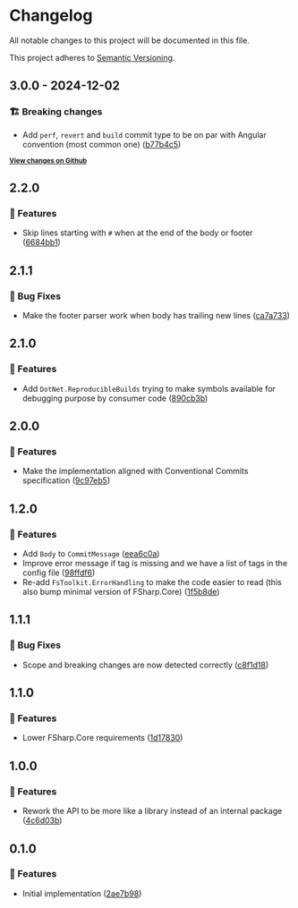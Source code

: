 # Changelog

All notable changes to this project will be documented in this file.

This project adheres to [Semantic Versioning](https://semver.org/spec/v2.0.0.html).

<!-- EasyBuild: START -->
<!-- last_commit_released: 58be601e5c49d31bace4ff8626d001f5d214619b -->
<!-- EasyBuild: END -->

## 3.0.0 - 2024-12-02

### 🏗️ Breaking changes

* Add `perf`, `revert` and `build` commit type to be on par with Angular convention (most common one) ([b77b4c5](https://github.com/easybuild-org/EasyBuild.CommitParser/commit/b77b4c54584108ec5d0dd9f77bfe5767dce203c8))

<strong><small>[View changes on Github](https://github.com/easybuild-org/EasyBuild.CommitParser/compare/6684bb1ef7f86e30dfb1e73adf1416791feb955d..58be601e5c49d31bace4ff8626d001f5d214619b)</small></strong>

## 2.2.0

### 🚀 Features

- Skip lines starting with `#` when at the end of the body or footer ([6684bb1](https://github.com/easybuild-org/EasyBuild.CommitParser/commit/6684bb1ef7f86e30dfb1e73adf1416791feb955d))

## 2.1.1

### 🐞 Bug Fixes

- Make the footer parser work when body has trailing new lines ([ca7a733](https://github.com/easybuild-org/EasyBuild.CommitParser/commit/ca7a733951f6c728beb7d177637f187f843d57a5))

## 2.1.0

### 🚀 Features

- Add `DotNet.ReproducibleBuilds` trying to make symbols available for debugging purpose by consumer code ([890cb3b](https://github.com/easybuild-org/EasyBuild.CommitParser/commit/890cb3b73046e4ff38101b05e04d2647a0ee9908))

## 2.0.0

### 🚀 Features

- Make the implementation aligned with Conventional Commits specification ([9c97eb5](https://github.com/easybuild-org/EasyBuild.CommitParser/commit/9c97eb5912fced651f37a1c45bda488e48b047fd))

## 1.2.0

### 🚀 Features

- Add `Body` to `CommitMessage` ([eea6c0a](https://github.com/easybuild-org/EasyBuild.CommitParser/commit/eea6c0a2f69fe8655b6afc26810e86eeff12f49d))
- Improve error message if tag is missing and we have a list of tags in the config file ([98ffdf6](https://github.com/easybuild-org/EasyBuild.CommitParser/commit/98ffdf66afa113be7a7396d1f770061be74de63c))
- Re-add `FsToolkit.ErrorHandling` to make the code easier to read (this also bump minimal version of FSharp.Core) ([1f5b8de](https://github.com/easybuild-org/EasyBuild.CommitParser/commit/1f5b8deb7d10dcab100162c8719b39ce7462cf08))

## 1.1.1

### 🐞 Bug Fixes

- Scope and breaking changes are now detected correctly ([c8f1d18](https://github.com/easybuild-org/EasyBuild.CommitParser/commit/c8f1d18318aa98a2a8a1a55468ef879ff194c65f))

## 1.1.0

### 🚀 Features

- Lower FSharp.Core requirements ([1d17830](https://github.com/easybuild-org/EasyBuild.CommitParser/commit/1d17830b97542540e96489f89544ccc7605bd7c9))

## 1.0.0

### 🚀 Features

- Rework the API to be more like a library instead of an internal package ([4c6d03b](https://github.com/easybuild-org/EasyBuild.CommitParser/commit/4c6d03bb543b408fe3c74673a4ed55989fe177fa))

## 0.1.0

### 🚀 Features

- Initial implementation ([2ae7b98](https://github.com/easybuild-org/EasyBuild.CommitParser/commit/2ae7b988d676b84f3432fe14a4b701d963081128))
